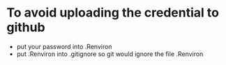 # To avoid uploading the credential to github

- put your password into .Renviron
- put .Renviron into .gitignore so git would ignore the file .Renviron
